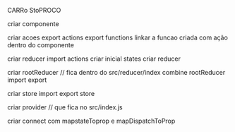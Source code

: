 CARRo StoPROCO

criar componente

criar  acoes
  export actions
  export functions
  linkar a funcao criada com ação dentro do componente

criar reducer
  import actions
  criar inicial states
  criar reducer

criar  rootReducer // fica dentro do src/reducer/index
  combine rootReducer
  import
  export

criar store
  import 
  export
  store

criar provider // que fica no src/index.js

criar connect
  com mapstateToprop e mapDispatchToProp 